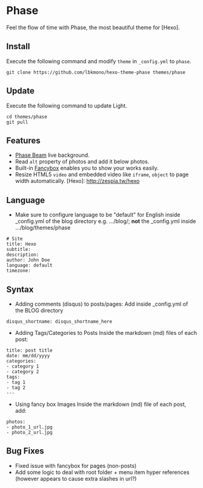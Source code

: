 # Phase
Feel the flow of time with Phase, the most beautiful theme for [Hexo].

## Install
Execute the following command and modify `theme` in `_config.yml` to `phase`.
```
git clone https://github.com/lbkmono/hexo-theme-phase themes/phase
```

## Update
Execute the following command to update Light.
```
cd themes/phase
git pull
```

## Features
- [Phase Beam](https://www.youtube.com/watch?v=NhCXnWeXDT0) live background.
- Read `alt` property of photos and add it below photos.
- Built-in [Fancybox](http://fancyapps.com/fancybox/) enables you to show your works easily.
- Resize HTML5 `video` and embedded video like `iframe`, `object` to page width automatically.
[Hexo]: http://zespia.tw/hexo

## Language
- Make sure to configure language to be "default" for English inside _config.yml of the blog directory e.g. .../blog/; **not** the _config.yml inside .../blog/themes/phase
```
# Site
title: Hexo
subtitle:
description:
author: John Doe
language: default
timezone:
```

## Syntax
- Adding comments (disqus) to posts/pages:
Add inside _config.yml of the BLOG directory
```
disqus_shortname: disqus_shortname_here
```

- Adding Tags/Categories to Posts
Inside the markdown (md) files of each post:
```
title: post title
date: mm/dd/yyyy
categories:
- category 1
- category 2
tags:
- tag 1
- tag 2
---
```

- Using fancy box Images
Inside the markdown (md) file of each post, add:
```
photos:
- photo_1_url.jpg
- photo_2_url.jpg
```

## Bug Fixes 
* Fixed issue with fancybox for pages (non-posts)
* Add some logic to deal with root folder + menu item hyper references (however appears to cause extra slashes in url?)

